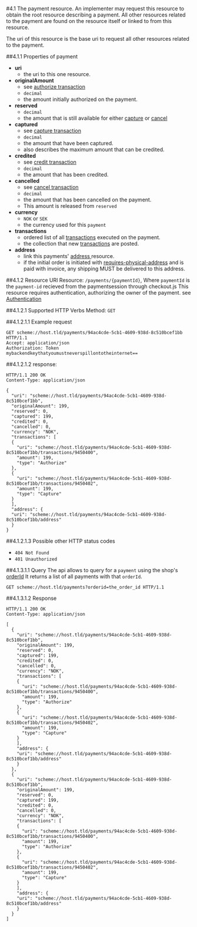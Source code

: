 #4.1 The payment resource.
An implementer may request this resource to obtain the root resource describing a payment.
All other resources related to the payment are found on the resource itself or linked to from this resource.

The uri of this resource is the base uri to request all other resources related to the payment.

##4.1.1 Properties of payment
 * **uri**
    * the uri to this one resource.
 * **originalAmount**
    * see [authorize transaction](transaction/#authorize)    
    * `decimal`
    * the amount initially authorized on the payment.
 * **reserved**    
    * `decimal`
    * the amount that is still available for either [capture](transaction/#capture) or [cancel](transaction/#cancel)    
 * **captured**
    * see [capture transaction](transaction/#capture)
    * `decimal`
    * the amount that have been captured.
    * also describes the maximum amount that can be credited.
 * **credited**
    * see [credit transaction](transaction/#credit)
    * `decimal`
    * the amount that has been credited.
 * **cancelled**
    * see [cancel transaction](transaction/#cancel)
    * `decimal`
    * the amount that has been cancelled on the payment.
    * This amount is released from `reserved`    
 * **currency**    
    * `NOK` or `SEK`
    * the currency used for this `payment`
 * **transactions**
    * ordered list of all [transactions](transaction) executed on the payment.
    * the collection that new [transactions](transaction) are posted.
 * **address**
    * link this payments' [address ](address) resource.
    * if the initial order is initiated with [requires-physical-address](configurationReference/#requires-physical-address) and is paid with invoice, any shipping MUST be delivered to this address.


##4.1.2 Resource URI
Resource:  `/payments/{paymentId}`, Where `paymentId` is the `payment-id` recieved from the paymentsession through checkout.js
This resource requires authentication, authorizing the owner of the payment. see [Authentication](authentication/#back-end-authentication)

##4.1.2.1 Supported HTTP Verbs
Method:    `GET`


##4.1.2.1.1 Example request
```HTTP
GET scheme://host.tld/payments/94ac4cde-5cb1-4609-938d-8c510bcef1bb HTTP/1.1
Accept: application/json
Authorization: Token mybackendkeythatyoumustneverspillontotheinternet==
```
##4.1.2.1.2 response:
```HTTP
HTTP/1.1 200 OK
Content-Type: application/json

{
  "uri": "scheme://host.tld/payments/94ac4cde-5cb1-4609-938d-8c510bcef1bb",
  "originalAmount": 199,
  "reserved": 0,
  "captured": 199,
  "credited": 0,
  "cancelled": 0,
  "currency": "NOK",  
  "transactions": [
  {
    "uri": "scheme://host.tld/payments/94ac4cde-5cb1-4609-938d-8c510bcef1bb/transactions/9450400",
    "amount": 199,
    "type": "Authorize"
  },
  {
    "uri": "scheme://host.tld/payments/94ac4cde-5cb1-4609-938d-8c510bcef1bb/transactions/9450402",
    "amount": 199,
    "type": "Capture"
  }
  ],
  "address": {
  "uri": "scheme://host.tld/payments/94ac4cde-5cb1-4609-938d-8c510bcef1bb/address"
  }
}
```
##4.1.2.1.3 Possible other HTTP status codes
 * `404 Not Found`
 * `401 Unauthorized`

##4.1.3.1.1 Query
 The api allows to query for a `payment` using the shop's [orderId](configurationreference/#324-order-id-required)
 It returns a list of all payments with that `orderId`.


```HTTP
GET scheme://host.tld/payments?orderid=the_order_id HTTP/1.1
```

##4.1.3.1.2 Response

```HTTP
HTTP/1.1 200 OK
Content-Type: application/json

[
  {
    "uri": "scheme://host.tld/payments/94ac4cde-5cb1-4609-938d-8c510bcef1bb",
    "originalAmount": 199,
    "reserved": 0,
    "captured": 199,
    "credited": 0,
    "cancelled": 0,
    "currency": "NOK",  
    "transactions": [
    {
      "uri": "scheme://host.tld/payments/94ac4cde-5cb1-4609-938d-8c510bcef1bb/transactions/9450400",
      "amount": 199,
      "type": "Authorize"
    },
    {
      "uri": "scheme://host.tld/payments/94ac4cde-5cb1-4609-938d-8c510bcef1bb/transactions/9450402",
      "amount": 199,
      "type": "Capture"
    }
    ],
    "address": {
    "uri": "scheme://host.tld/payments/94ac4cde-5cb1-4609-938d-8c510bcef1bb/address"
    }
  },
  {
    "uri": "scheme://host.tld/payments/94ac4cde-5cb1-4609-938d-8c510bcef1bb",
    "originalAmount": 199,
    "reserved": 0,
    "captured": 199,
    "credited": 0,
    "cancelled": 0,
    "currency": "NOK",  
    "transactions": [
    {
      "uri": "scheme://host.tld/payments/94ac4cde-5cb1-4609-938d-8c510bcef1bb/transactions/9450400",
      "amount": 199,
      "type": "Authorize"
    },
    {
      "uri": "scheme://host.tld/payments/94ac4cde-5cb1-4609-938d-8c510bcef1bb/transactions/9450402",
      "amount": 199,
      "type": "Capture"
    }
    ],
    "address": {
    "uri": "scheme://host.tld/payments/94ac4cde-5cb1-4609-938d-8c510bcef1bb/address"
    }
  }
]
```
